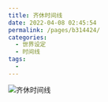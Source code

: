 ```yaml
---
title: 齐休时间线
date: 2022-04-08 02:45:54
permalink: /pages/b314424/
categories:
  - 世界设定
  - 时间线
tags:
  - 
---
```


![齐休时间线](http://pics.landcover100.com/pics///624f31ccd2529.webp)
